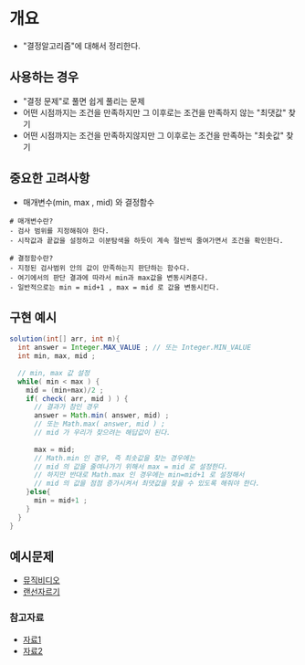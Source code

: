 # 개요 
- "결정알고리즘"에 대해서 정리한다. 

## 사용하는 경우
- "결정 문제"로 풀면 쉽게 풀리는 문제 
- 어떤 시점까지는 조건을 만족하지만 그 이후로는 조건을 만족하지 않는 "최댓값" 찾기
- 어떤 시점까지는 조건을 만족하지않지만 그 이후로는 조건을 만족하는 "최솟값" 찾기

## 중요한 고려사항
- 매개변수(min, max , mid) 와 결정함수
```
# 매개변수란?
- 검사 범위를 지정해줘야 한다. 
- 시작값과 끝값을 설정하고 이분탐색을 하듯이 계속 절반씩 줄여가면서 조건을 확인한다.
```
```
# 결정함수란?
- 지정된 검사범위 안의 값이 만족하는지 판단하는 함수다.
- 여기에서의 판단 결과에 따라서 min과 max값을 변동시켜준다. 
- 일반적으로는 min = mid+1 , max = mid 로 값을 변동시킨다. 
```

## 구현 예시 
```java
solution(int[] arr, int n){ 
  int answer = Integer.MAX_VALUE ; // 또는 Integer.MIN_VALUE 
  int min, max, mid ; 
  
  // min, max 값 설정 
  while( min < max ) { 
    mid = (min+max)/2 ; 
    if( check( arr, mid ) ) { 
      // 결과가 참인 경우
      answer = Math.min( answer, mid) ; 
      // 또는 Math.max( answer, mid ) ; 
      // mid 가 우리가 찾으려는 해답값이 된다. 
      
      max = mid; 
      // Math.min 인 경우, 즉 최솟값을 찾는 경우에는
      // mid 의 값을 줄여나가기 위해서 max = mid 로 설정한다.
      // 하지만 반대로 Math.max 인 경우에는 min=mid+1 로 설정해서
      // mid 의 값을 점점 증가시켜서 최댓값을 찾을 수 있도록 해줘야 한다. 
    }else{
      min = mid+1 ; 
    }
  }
}
```


## 예시문제 
- [뮤직비디오](https://cote.inflearn.com/contest/10/problem/06-09)
- [랜선자르기](https://www.acmicpc.net/problem/1654) 


### 참고자료 
- [자료1](https://m42-orion.tistory.com/70)
- [자료2](https://happyobo.github.io/%EC%95%8C%EA%B3%A0%EB%A6%AC%EC%A6%98/%EC%9D%B4%EB%B6%84%ED%83%90%EC%83%89/c++/algorithm0108-post/)

